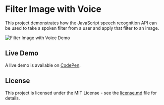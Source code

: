 # Filter Image with Voice
This project demonstrates how the JavaScript speech recognition API can be used to take a spoken filter from a user and apply that filter to an image.

![Filter Image with Voice Demo](https://github.com/georgewpark/Filter-Image-with-Voice/blob/master/demo-gif.gif "Filter Image with Voice Demo")

## Live Demo
A live demo is available on [CodePen](https://codepen.io/GeorgePark/full/mKgENQ/).

## License
This project is licensed under the MIT License - see the [license.md](license.md) file for details.